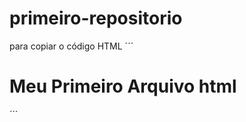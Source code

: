 # primeiro-repositorio

para copiar o código HTML
´´´
<html>
  <h1>Meu Primeiro Arquivo html</h1>
</html>
´´´
